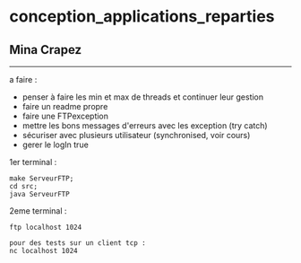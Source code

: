 # conception_applications_reparties

## Mina Crapez


-------------
a faire :
- penser à faire les min et max de threads et continuer leur gestion 
- faire un readme propre
- faire une FTPexception
- mettre les bons messages d'erreurs avec les exception (try catch)
- sécuriser avec plusieurs utilisateur (synchronised, voir cours)
- gerer le logIn true

1er terminal :
```
make ServeurFTP;
cd src;
java ServeurFTP
```



2eme terminal :
``` 
ftp localhost 1024

pour des tests sur un client tcp :
nc localhost 1024
```